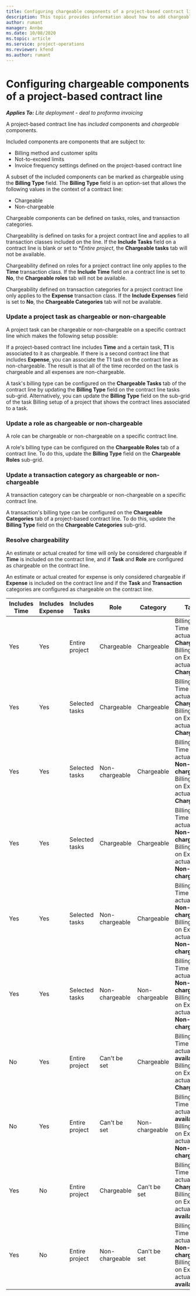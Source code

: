 ```yaml
---
title: Configuring chargeable components of a project-based contract line
description: This topic provides information about how to add chargeable components to contract lines in Project Operations.
author: rumant
manager: Annbe
ms.date: 10/08/2020
ms.topic: article
ms.service: project-operations
ms.reviewer: kfend 
ms.author: rumant
---
```


# Configuring chargeable components of a project-based contract line

_**Applies To:** Lite deployment - deal to proforma invoicing_

A project-based contract line has *included* components and *chargeable* components.

Included components are components that are subject to:

  - Billing method and customer splits
  - Not-to-exceed limits 
  - Invoice frequency settings defined on the project-based contract line

A subset of the included components can be marked as chargeable using the **Billing Type** field. The **Billing Type** field is an option-set that allows the following values in the context of a contract line:

  - Chargeable
  - Non-chargeable

Chargeable components can be defined on tasks, roles, and transaction categories.

Chargeability is defined on tasks for a project contract line and applies to all transaction classes included on the line. If the **Include Tasks** field on a contract line is blank or set to **Entire project*, the **Chargeable tasks** tab will not be available.

Chargeability defined on roles for a project contract line only applies to the **Time** transaction class. If the **Include Time** field on a contract line is set to **No**, the **Chargeable roles** tab will not be available.

Chargeability defined on transaction categories for a project contract line only applies to the **Expense** transaction class. If the **Include Expenses** field is set to **No**, the **Chargeable Categories** tab will not be available.

### Update a project task as chargeable or non-chargeable

A project task can be chargeable or non-chargeable on a specific contract line which makes the following setup possible:

If a project-based contract line includes **Time** and a certain task, **T1** is associated to it as chargeable. If there is a second contract line that includes **Expense**, you can associate the T1 task on the contract line as non-chargeable. The result is that all of the time recorded on the task is chargeable and all expenses are non-chargeable.

A task's billing type can be configured on the **Chargeable Tasks** tab of the contract line by updating the **Billing Type** field on the contract line tasks sub-grid. Alternatively, you can update the **Billing Type** field on the sub-grid of the task Billing setup of a project that shows the contract lines associated to a task.

### Update a role as chargeable or non-chargeable

A role can be chargeable or non-chargeable on a specific contract line.

A role's billing type can be configured on the **Chargeable Roles** tab of a contract line. To do this, update the **Billing Type** field on the **Chargeable Roles** sub-grid.

### Update a transaction category as chargeable or non-chargeable

A transaction category can be chargeable or non-chargeable on a specific contract line.

A transaction's billing type can be configured on the **Chargeable Categories** tab of a project-based contract line. To do this, update the **Billing Type** field on the **Chargeable Categories** sub-grid.

### Resolve chargeability

An estimate or actual created for time will only be considered chargeable if **Time** is included on the contract line, and if **Task** and **Role** are configured as chargeable on the contract line.

An estimate or actual created for expense is only considered chargeable if **Expense** is included on the contract line and if the **Task** and **Transaction** categories are configured as chargeable on the contract line.


| Includes Time | Includes Expense | Includes Tasks | Role           | Category       | Task                                                                                                      |
|---------------|------------------|----------------|----------------|----------------|-----------------------------------------------------------------------------------------------------------|
| Yes           | Yes              | Entire project | Chargeable     | Chargeable     | Billing on a Time actual: **Chargeable** </br> Billing type on Expense actual: **Chargeable**           |
| Yes           | Yes              | Selected tasks | Chargeable     | Chargeable     | Billing on a Time actual: **Chargeable** </br> Billing type on Expense actual: **Chargeable**           |
| Yes           | Yes              | Selected tasks | Non-chargeable | Chargeable     | Billing on a Time actual: **Non-chargeable** </br> Billing type on Expense actual: **Chargeable**       |
| Yes           | Yes              | Selected tasks | Chargeable     | Chargeable     | Billing on a Time actual: **Non-chargeable** </br> Billing type on Expense actual:   **Non-chargeable** |
| Yes           | Yes              | Selected tasks | Non-chargeable | Chargeable     | Billing on a Time actual: **Non-chargeable** </br> Billing type on Expense actual:   **Non-chargeable** |
| Yes           | Yes              | Selected tasks | Non-chargeable | Non-chargeable | Billing on a Time actual: **Non-chargeable** </br> Billing type on Expense actual:   **Non-chargeable** |
| No            | Yes              | Entire project | Can't be set   | Chargeable     | Billing on a Time actual: **Not available**</br>Billing type on Expense actual: **Chargeable**          |
| No            | Yes              | Entire project | Can't be set   | Non-chargeable | Billing on a Time actual: **Not available**</br> Billing type on Expense actual: **Non-chargeable**     |
| Yes           | No               | Entire project | Chargeable     | Can't be set   | Billing on a Time actual: **Chargeable** </br> Billing type on Expense actual: **Not available**        |
| Yes           | No               | Entire project | Non-chargeable | Can't be set   | Billing on a Time actual: **Non-chargeable** </br>Billing type on Expense actual: **Not   available**   |
